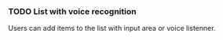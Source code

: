 ### TODO List with voice recognition
Users can add items to the list with input area or voice listenner. 

